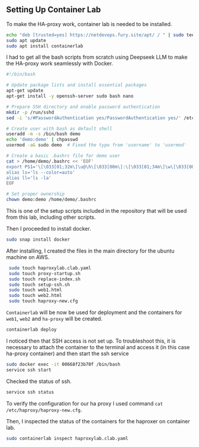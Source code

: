 ## Setting Up Container Lab 

To make the HA-proxy work, container lab is needed to be installed.

```sh
echo "deb [trusted=yes] https://netdevops.fury.site/apt/ / " | sudo tee —a /etc/apt/sources.list.d/netdevops.list
sudo apt update
sudo apt install containerlab
```

I had to get all the bash scripts from scratch using Deepseek LLM to make the HA-proxy work seamlessly with Docker.

```sh
#!/bin/bash

# Update package lists and install essential packages
apt-get update
apt-get install -y openssh-server sudo bash nano

# Prepare SSH directory and enable password authentication
mkdir -p /run/sshd
sed -i 's/#PasswordAuthentication yes/PasswordAuthentication yes/' /etc/ssh/sshd_config

# Create user with bash as default shell
useradd -m -s /bin/bash demo
echo 'demo:demo' | chpasswd
usermod -aG sudo demo  # Fixed the typo from 'username' to 'usermod'

# Create a basic .bashrc file for demo user
cat > /home/demo/.bashrc << 'EOF'
export PS1='\[\033[01;32m\]\u@\h\[\033[00m\]:\[\033[01;34m\]\w\[\033[00m\]\$ '
alias ls='ls --color=auto'
alias ll='ls -la'
EOF

# Set proper ownership
chown demo:demo /home/demo/.bashrc
``` 

This is one of the setup scripts included in the repository that will be used from this lab, including other scripts.

Then I proceeded to install docker.

```sh
sudo snap install docker
```

After installing, I created the files in the main directory for the ubuntu machine on AWS.

```sh
 sudo touch haproxylab.clab.yaml
 sudo touch proxy-startup.sh
 sudo touch replace-index.sh
 sudo touch setup-ssh.sh
 sudo touch web1.html
 sudo touch web2.html
 sudo touch haproxy-new.cfg
 ```
 
`Containerlab` will be now be used for deployment and the containers for `web1`, `web2` and `ha-proxy` will be created.

```sh
containerlab deploy
```

I noticed then that SSH access is not set up. To troubleshoot this, it is necessary to attach the container to the terminal and access it (in this case ha-proxy container) and then start the ssh service

```sh
sudo docker exec -it 00668f23b70f /bin/bash
service ssh start
```

Checked the status of ssh.

```sh
service ssh status
```

To verify the configuration for our ha proxy I used command `cat /etc/haproxy/haproxy-new.cfg`.

Then, I inspected the status of the containers for the haproxer on container lab.

```sh
sudo containerlab inspect haproxylab.clab.yaml
```




